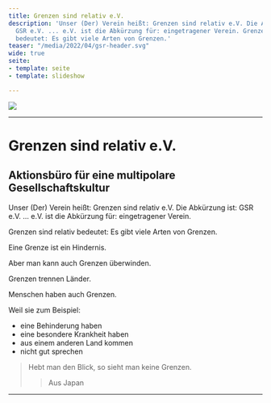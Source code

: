 ```yaml
---
title: Grenzen sind relativ e.V.
description: 'Unser (Der) Verein heißt: Grenzen sind relativ e.V. Die Abkürzung ist:
  GSR e.V. ... e.V. ist die Abkürzung für: eingetragener Verein. Grenzen sind relativ
  bedeutet: Es gibt viele Arten von Grenzen.'
teaser: "/media/2022/04/gsr-header.svg"
wide: true
seite:
- template: seite
- template: slideshow

---
```

![](/media/2022/04/gsr-header.svg)

***

<div class="md:text-center">

# Grenzen sind relativ e.V.

## Aktionsbüro für eine multipolare Gesellschaftskultur

Unser (Der) Verein heißt: Grenzen sind relativ e.V. Die Abkürzung ist: GSR e.V. ... e.V. ist die Abkürzung für: eingetragener Verein.

Grenzen sind relativ bedeutet: Es gibt viele Arten von Grenzen.

Eine Grenze ist ein Hindernis.

Aber man kann auch Grenzen überwinden.

Grenzen trennen Länder.

Menschen haben auch Grenzen.

Weil sie zum Beispiel:

* eine Behinderung haben
* eine besondere Krankheit haben
* aus einem anderen Land kommen
* nicht gut sprechen

> Hebt man den Blick, so sieht man keine Grenzen.
>
> > Aus Japan
> > </div>

***

<slideshow class="wide" name="startseite-ueberuns"></slideshow>

<slideshow class="wide" name="startseite-aktivitaeten"></slideshow>

<video-gallery name="startseite-video-galerie"></video-galerie>